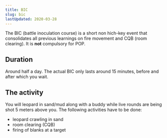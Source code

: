 ```yaml
---
title: BIC
slug: bic
lastUpdated: 2020-03-28
---
```


<Alert :incomplete="true" />


The BIC (battle inoculation course) is a short non hich-key event that consolidates all previous learnings on fire movement and CQB (room clearing). It is **not** compulsory for POP.

## Duration
Around half a day. The actual BIC only lasts around 15 minutes, before and after which you wait.

## The activity
You will leopard in sand/mud along with a buddy while live rounds are being shot 5 meters above you. The following activities have to be done:

- leopard crawling in sand
- room clearing (<nuxt-link to="/bmt/cqb/">CQB</nuxt-link>)
- firing of blanks at a target